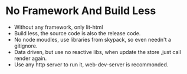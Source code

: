 # No Framework And Build Less

- Without any framework, only lit-html
- Build less, the source code is also the release code.
- No node moudles, use libraries from skypack, so even needn't a gitignore.
- Data driven, but use no reactive libs, when update the store ,just call render again.
- Use any http server to run it, web-dev-server is recommonded.
